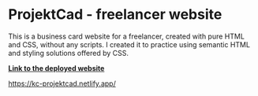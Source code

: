 # ProjektCad - freelancer website

This is a business card website for a freelancer, created with pure HTML and CSS, without any scripts. I created it to practice using semantic HTML and styling solutions offered by CSS.

**[Link to the deployed website](https://kc-projektcad.netlify.app/)**

https://kc-projektcad.netlify.app/
